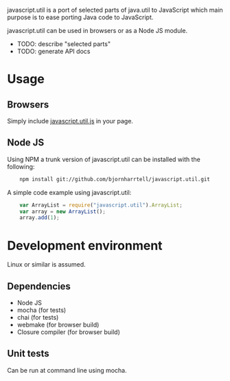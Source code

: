 javascript.util is a port of selected parts of java.util to JavaScript which
main purpose is to ease porting Java code to JavaScript.

javascript.util can be used in browsers or as a Node JS module.

* TODO: describe "selected parts"
* TODO: generate API docs

Usage
=====

Browsers
--------

Simply include [javascript.util.js](https://github.com/bjornharrtell/javascript.util/releases/download/v0.11.0/javascript.util.js) in your page.

Node JS
-------

Using NPM a trunk version of javascript.util can be installed with the following:

```bash
    npm install git://github.com/bjornharrtell/javascript.util.git
```

A simple code example using javascript.util:

```javascript
	var ArrayList = require("javascript.util").ArrayList;
	var array = new ArrayList();
	array.add(1);
```

Development environment
=======================

Linux or similar is assumed.

Dependencies
------------

* Node JS
* mocha (for tests)
* chai (for tests)
* webmake (for browser build)
* Closure compiler (for browser build)

Unit tests
----------

Can be run at command line using mocha.
